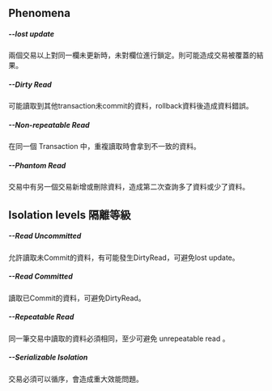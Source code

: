## Phenomena 
##### --lost update
兩個交易以上對同一欄未更新時，未對欄位進行鎖定。則可能造成交易被覆蓋的結果。
##### --Dirty Read
可能讀取到其他transaction未commit的資料，rollback資料後造成資料錯誤。
##### --Non-repeatable Read
在同一個 Transaction 中，重複讀取時會拿到不一致的資料。
##### --Phantom Read
交易中有另一個交易新增或刪除資料，造成第二次查詢多了資料或少了資料。

## Isolation levels 隔離等級
##### --Read Uncommitted 
允許讀取未Commit的資料，有可能發生DirtyRead，可避免lost update。
##### --Read Committed 
讀取已Commit的資料，可避免DirtyRead。
##### --Repeatable Read 
同一筆交易中讀取的資料必須相同，至少可避免 unrepeatable read 。
##### --Serializable Isolation
交易必須可以循序，會造成重大效能問題。






